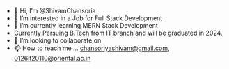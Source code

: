 - 👋 Hi, I’m @ShivamChansoria
- 👀 I’m interested in a Job for Full Stack Development
- 🌱 I’m currently learning MERN Stack Development
-  Currently Persuing B.Tech from IT branch and will be graduated in 2024.
- 💞️ I’m looking to collaborate on 
- 📫 How to reach me ... chansoriyashivam@gmail.com, 0126it20110@oriental.ac.in

<!---
ShivamChansoria/ShivamChansoria is a ✨ special ✨ repository because its `README.md` (this file) appears on your GitHub profile.
You can click the Preview link to take a look at your changes.
--->
